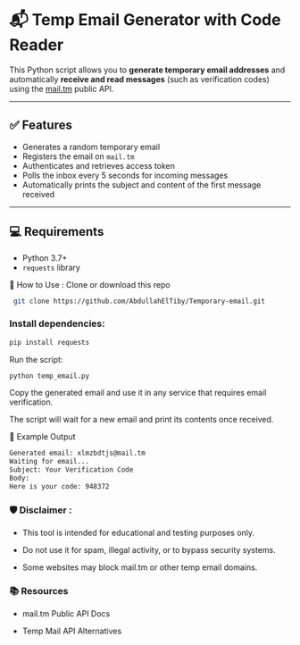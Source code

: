 # 📬 Temp Email Generator with Code Reader

This Python script allows you to **generate temporary email addresses** and automatically **receive and read messages** (such as verification codes) using the [mail.tm](https://mail.tm/) public API.

---

## ✅ Features

- Generates a random temporary email
- Registers the email on `mail.tm`
- Authenticates and retrieves access token
- Polls the inbox every 5 seconds for incoming messages
- Automatically prints the subject and content of the first message received

---

## 💻 Requirements

- Python 3.7+
- `requests` library



🚀 How to Use :
Clone or download this repo

```bash
 git clone https://github.com/AbdullahElTiby/Temporary-email.git
```

### Install dependencies:

```bash
pip install requests

```

Run the script:

```bash
python temp_email.py
```
Copy the generated email and use it in any service that requires email verification.

The script will wait for a new email and print its contents once received.

🧠 Example Output

```bash
Generated email: xlmzbdtjs@mail.tm
Waiting for email...
Subject: Your Verification Code
Body:
Here is your code: 948372
```
### 🛡️ Disclaimer :
- This tool is intended for educational and testing purposes only.

- Do not use it for spam, illegal activity, or to bypass security systems.

- Some websites may block mail.tm or other temp email domains.

### 📚 Resources
- mail.tm Public API Docs

- Temp Mail API Alternatives


